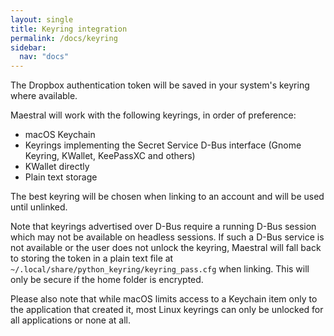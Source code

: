 ```yaml
---
layout: single
title: Keyring integration
permalink: /docs/keyring
sidebar:
  nav: "docs"
---
```


The Dropbox authentication token will be saved in your system's keyring where available.

Maestral will work with the following keyrings, in order of preference:

* macOS Keychain
* Keyrings implementing the Secret Service D-Bus interface
  (Gnome Keyring, KWallet, KeePassXC and others)
* KWallet directly
* Plain text storage

The best keyring will be chosen when linking to an account and will be used until
unlinked.

Note that keyrings advertised over D-Bus require a running D-Bus session which may not
be available on headless sessions. If such a D-Bus service is not available or the user
does not unlock the keyring, Maestral will fall back to storing the token in a plain
text file at `~/.local/share/python_keyring/keyring_pass.cfg` when linking. This will
only be secure if the home folder is encrypted.

Please also note that while macOS limits access to a Keychain item only to the
application that created it, most Linux keyrings can only be unlocked for all
applications or none at all.
